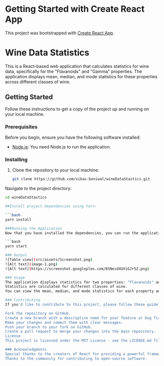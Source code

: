 # Getting Started with Create React App

This project was bootstrapped with [Create React App](https://github.com/facebook/create-react-app).

# Wine Data Statistics

This is a React-based web application that calculates statistics for wine data, specifically for the "Flavanoids" and "Gamma" properties. The application displays mean, median, and mode statistics for these properties across different classes of wine.

## Getting Started

Follow these instructions to get a copy of the project up and running on your local machine.

### Prerequisites

Before you begin, ensure you have the following software installed:

- [Node.js](https://nodejs.org/): You need Node.js to run the application.

### Installing

1. Clone the repository to your local machine:

   ```bash
   git clone https://github.com/vikas-beniwal/wineDataStastics.git

Navigate to the project directory:

 ```bash
 cd wineDataStastics

##Install project dependencies using Yarn:

 ```bash
 yarn install

###Running the Application
Now that you have installed the dependencies, you can run the application:

```bash
yarn start

### Output
![Table view](src/assets/Screenshot.png)
![Alt text](image-1.png)
![Alt text](https://screenshot.googleplex.com/65Nezd4UViGJr5Z.png)

### Usage
The application displays statistics for two properties: "Flavanoids" and "Gamma."
Statistics are calculated for different classes of wine.
You can view the mean, median, and mode statistics for each property and class.

### Contributing
If you'd like to contribute to this project, please follow these guidelines:

Fork the repository on GitHub.
Create a new branch with a descriptive name for your feature or bug fix.
Make your changes and commit them with clear messages.
Push your branch to your fork on GitHub.
Create a pull request to merge your changes into the main repository.
License
This project is licensed under the MIT License - see the LICENSE.md file for details.

### Acknowledgments
Special thanks to the creators of React for providing a powerful framework.
Thanks to the community for contributing to open-source software.